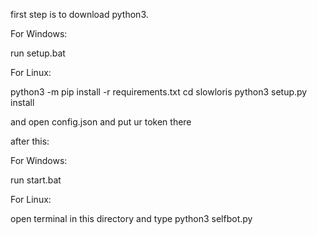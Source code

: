 first step is to download python3.

For Windows:


run setup.bat


For Linux:

python3 -m pip install -r requirements.txt
cd slowloris
python3 setup.py install

and open config.json and put ur token there


after this:

For Windows:

run start.bat

For Linux:

open terminal in this directory and type python3 selfbot.py
